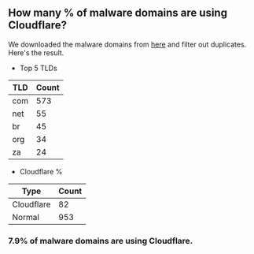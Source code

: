 ## How many % of malware domains are using Cloudflare?


We downloaded the malware domains from [here](https://urlhaus.abuse.ch) and filter out duplicates.
Here's the result.


[//]: # (start replacement)


- Top 5 TLDs

| TLD | Count |
| --- | --- |
| com | 573 |
| net | 55 |
| br | 45 |
| org | 34 |
| za | 24 |


- Cloudflare %

| Type | Count |
| --- | --- |
| Cloudflare | 82 |
| Normal | 953 |


### 7.9% of malware domains are using Cloudflare.